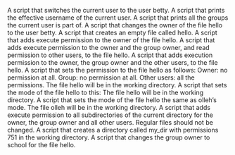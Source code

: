 A script that switches the current user to the user betty.
A script that prints the effective username of the current user.
A script that prints all the groups the current user is part of.
A script that changes the owner of the file hello to the user betty.
A script that creates an empty file called hello.
A script that adds execute permission to the owner of the file hello.
A script that adds execute permission to the owner and the group owner, and read permission to other users, to the file hello.
A script that adds execution permission to the owner, the group owner and the other users, to the file hello.
A script that sets the permission to the file hello as follows: Owner: no permission at all. Group: no permission at all. Other users: all the permissions. The file hello will be in the working directory.
A script that sets the mode of the file hello to this: The file hello will be in the working directory.
A script that sets the mode of the file hello the same as olleh’s mode. The file olleh will be in the working directory.
A script that adds execute permission to all subdirectories of the current directory for the owner, the group owner and all other users. Regular files should not be changed.
A script that creates a directory called my_dir with permissions 751 in the working directory.
A script that changes the group owner to school for the file hello.
